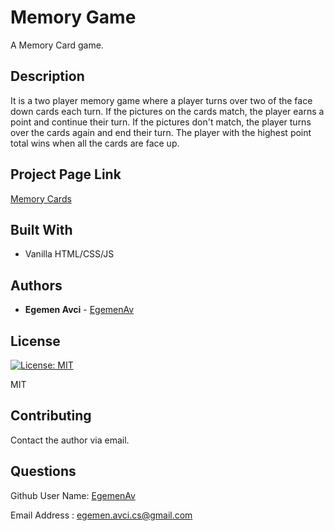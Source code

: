   # Memory Game

  A Memory Card game.
  
  ## Description

  It is a two player memory game where a player turns over two of the face down cards each turn. If the pictures on the cards match, the player earns a point and continue their turn. If the pictures don't match, the player turns over the cards again and end their turn. The player with the highest point total wins when all the cards are face up.

  ## Project Page Link

  [Memory Cards](https://egemenav.github.io/memory-game/)

  ## Built With

  * Vanilla HTML/CSS/JS
 
  ## Authors

  * **Egemen Avci** - [EgemenAv](https://github.com/EgemenAv)

  ## License
         
  [![License: MIT](https://img.shields.io/badge/License-MIT-informational.svg)](https://opensource.org/licenses/MIT)
    
  MIT

  ## Contributing

  Contact the author via email.

  ## Questions

  Github User Name:  [EgemenAv](https://github.com/EgemenAv)
    
  Email Address :   egemen.avci.cs@gmail.com
